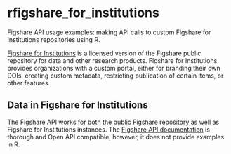 # rfigshare_for_institutions
Figshare API usage examples: making API calls to custom Figshare for Institutions repositories using R.

[Figshare for Institutions](https://knowledge.figshare.com/institutions) is a licensed version of the Figshare public repository for data and other research products.  Figshare for Institutions provides organizations with a custom portal, either for branding their own DOIs, creating custom metadata, restricting publication of certain items, or other features.  

## Data in Figshare for Institutions 
The Figshare API works for both the public Figshare repository as well as Figshare for Institutions instances.  The [Figshare API documentation](https://docs.figshare.com/) is thorough and Open API compatible, however, it does not provide examples in R.  
